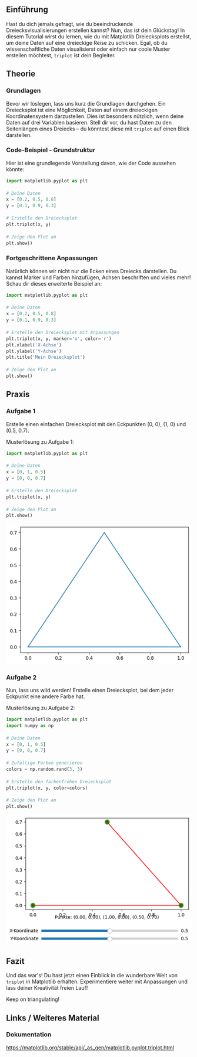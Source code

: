 ## Einführung

Hast du dich jemals gefragt, wie du beeindruckende Dreiecksvisualisierungen erstellen kannst? Nun, das ist dein Glückstag! In diesem Tutorial wirst du lernen, wie du mit Matplotlib Dreiecksplots erstellst, um deine Daten auf eine dreieckige Reise zu schicken. Egal, ob du wissenschaftliche Daten visualisierst oder einfach nur coole Muster erstellen möchtest, `triplot` ist dein Begleiter.

## Theorie

### Grundlagen

Bevor wir loslegen, lass uns kurz die Grundlagen durchgehen. Ein Dreiecksplot ist eine Möglichkeit, Daten auf einem dreieckigen Koordinatensystem darzustellen. Dies ist besonders nützlich, wenn deine Daten auf drei Variablen basieren. Stell dir vor, du hast Daten zu den Seitenlängen eines Dreiecks – du könntest diese mit `triplot` auf einen Blick darstellen.

### Code-Beispiel - Grundstruktur

Hier ist eine grundlegende Vorstellung davon, wie der Code aussehen könnte:

```python
import matplotlib.pyplot as plt

# Deine Daten
x = [0.2, 0.5, 0.8]
y = [0.1, 0.9, 0.3]

# Erstelle den Dreiecksplot
plt.triplot(x, y)

# Zeige den Plot an
plt.show()
```

### Fortgeschrittene Anpassungen

Natürlich können wir nicht nur die Ecken eines Dreiecks darstellen. Du kannst Marker und Farben hinzufügen, Achsen beschriften und vieles mehr! Schau dir dieses erweiterte Beispiel an:

```python
import matplotlib.pyplot as plt

# Deine Daten
x = [0.2, 0.5, 0.8]
y = [0.1, 0.9, 0.3]

# Erstelle den Dreiecksplot mit Anpassungen
plt.triplot(x, y, marker='o', color='r')
plt.xlabel('X-Achse')
plt.ylabel('Y-Achse')
plt.title('Mein Dreiecksplot')

# Zeige den Plot an
plt.show()
```

## Praxis

### Aufgabe 1

Erstelle einen einfachen Dreiecksplot mit den Eckpunkten (0, 0), (1, 0) und (0.5, 0.7).

Musterlösung zu Aufgabe 1:
```python
import matplotlib.pyplot as plt

# Deine Daten
x = [0, 1, 0.5]
y = [0, 0, 0.7]

# Erstelle den Dreiecksplot
plt.triplot(x, y)

# Zeige den Plot an
plt.show()
```
![](https://github.com/janehlenb/Projektarbeit-ChatGPT-Python/blob/main/Images/Darstellung/Plottypen/Unstrukturierte_Koordinaten/triplot/ms_aufgabe1.png)

### Aufgabe 2

Nun, lass uns wild werden! Erstelle einen Dreiecksplot, bei dem jeder Eckpunkt eine andere Farbe hat.

Musterlösung zu Aufgabe 2:
```python
import matplotlib.pyplot as plt
import numpy as np

# Deine Daten
x = [0, 1, 0.5]
y = [0, 0, 0.7]

# Zufällige Farben generieren
colors = np.random.rand(3, 3)

# Erstelle den farbenfrohen Dreiecksplot
plt.triplot(x, y, color=colors)

# Zeige den Plot an
plt.show()
```
![](https://github.com/janehlenb/Projektarbeit-ChatGPT-Python/blob/main/Images/Darstellung/Plottypen/Unstrukturierte_Koordinaten/triplot/ms_aufgabe2.png)

## Fazit
Und das war's! Du hast jetzt einen Einblick in die wunderbare Welt von `triplot` in Matplotlib erhalten. Experimentiere weiter mit Anpassungen und lass deiner Kreativität freien Lauf!

Keep on triangulating!

## Links / Weiteres Material
### Dokumentation
https://matplotlib.org/stable/api/_as_gen/matplotlib.pyplot.triplot.html